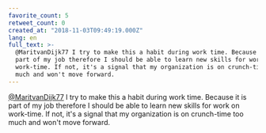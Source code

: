```yaml
---
favorite_count: 5
retweet_count: 0
created_at: "2018-11-03T09:49:19.000Z"
lang: en
full_text: >-
  @MaritvanDijk77 I try to make this a habit during work time. Because it is
  part of my job therefore I should be able to learn new skills for work on
  work-time. If not, it's a signal that my organization is on crunch-time too
  much and won't move forward.
---
```


[@MaritvanDijk77](https://twitter.com/MaritvanDijk77) I try to make this a habit
during work time. Because it is part of my job therefore I should be able to
learn new skills for work on work-time. If not, it's a signal that my
organization is on crunch-time too much and won't move forward.
